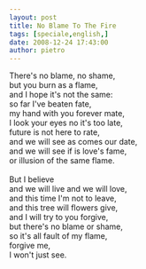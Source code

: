```yaml
---
layout: post
title: No Blame To The Fire
tags: [speciale,english,]
date: 2008-12-24 17:43:00
author: pietro
---
```

There's no blame, no shame,<br/>but you burn as a flame,<br/>and I hope it's not the same:<br/>so far I've beaten fate,<br/>my hand with you forever mate,<br/>I look your eyes no it's too late,<br/>future is not here to rate,<br/>and we will see as comes our date,<br/>and we will see if is love's fame,<br/>or illusion of the same flame.<br/><br/>But I believe<br/>and we will live and we will love,<br/>and this time I'm not to leave,<br/>and this tree will flowers give,<br/>and I will try to you forgive,<br/>but there's no blame or shame,<br/>so it's all fault of my flame,<br/>forgive me,<br/>I won't just see.
